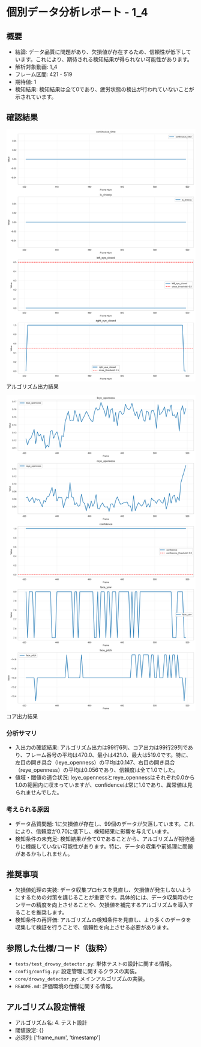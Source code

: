 # 個別データ分析レポート - 1_4

## 概要

- 結論: データ品質に問題があり、欠損値が存在するため、信頼性が低下しています。これにより、期待される検知結果が得られない可能性があります。
- 解析対象動画: 1_4
- フレーム区間: 421 - 519
- 期待値: 1
- 検知結果: 検知結果は全て0であり、疲労状態の検出が行われていないことが示されています。

## 確認結果

![アルゴリズム出力結果のグラフ](viz/algorithm_output_plot.png)
アルゴリズム出力結果

![コア出力結果のグラフ](viz/core_output_plot.png)
コア出力結果

### 分析サマリ
- 入出力の確認結果: アルゴリズム出力は99行6列、コア出力は99行29列であり、フレーム番号の平均は470.0、最小は421.0、最大は519.0です。特に、左目の開き具合（leye_openness）の平均は0.147、右目の開き具合（reye_openness）の平均は0.056であり、信頼度は全て1.0でした。
- 値域・閾値の適合状況: leye_opennessとreye_opennessはそれぞれ0.0から1.0の範囲内に収まっていますが、confidenceは常に1.0であり、異常値は見られませんでした。

### 考えられる原因
- データ品質問題: 1に欠損値が存在し、99個のデータが欠落しています。これにより、信頼度が0.70に低下し、検知結果に影響を与えています。
- 検知条件の未充足: 検知結果が全て0であることから、アルゴリズムが期待通りに機能していない可能性があります。特に、データの収集や前処理に問題があるかもしれません。

## 推奨事項

- 欠損値処理の実装: データ収集プロセスを見直し、欠損値が発生しないようにするための対策を講じることが重要です。具体的には、データ収集時のセンサーの精度を向上させることや、欠損値を補完するアルゴリズムを導入することを推奨します。
- 検知条件の再評価: アルゴリズムの検知条件を見直し、より多くのデータを収集して検証を行うことで、信頼性を向上させる必要があります。

## 参照した仕様/コード（抜粋）
- `tests/test_drowsy_detector.py`: 単体テストの設計に関する情報。
- `config/config.py`: 設定管理に関するクラスの実装。
- `core/drowsy_detector.py`: メインアルゴリズムの実装。
- `README.md`: 評価環境の仕様に関する情報。

## アルゴリズム設定情報
- アルゴリズム名: 4. テスト設計
- 閾値設定: {}
- 必須列: ['frame_num', 'timestamp']
